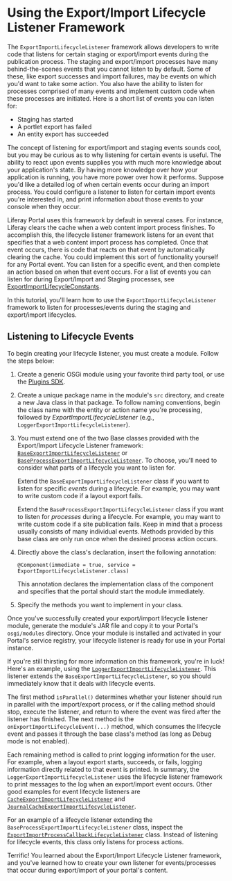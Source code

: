 # Using the Export/Import Lifecycle Listener Framework

The `ExportImportLifecycleListener` framework allows developers to write code
that listens for certain staging or export/import events during the publication
process. The staging and export/import processes have many behind-the-scenes
events that you cannot listen to by default. Some of these, like export
successes and import failures, may be events on which you'd want to take some
action. You also have the ability to listen for processes comprised of many
events and implement custom code when these processes are initiated. Here is a
short list of events you can listen for: 

- Staging has started
- A portlet export has failed
- An entity export has succeeded

The concept of listening for export/import and staging events sounds cool, but
you may be curious as to why listening for certain events is useful. The ability
to react upon events supplies you with much more knowledge about your
application's state. By having more knowledge over how your application is
running, you have more power over how it performs. Suppose you'd like a detailed
log of when certain events occur during an import process. You could configure a
listener to listen for certain import events you're interested in, and print
information about those events to your console when they occur.

Liferay Portal uses this framework by default in several cases. For instance,
Liferay clears the cache when a web content import process finishes. To
accomplish this, the lifecycle listener framework listens for an event that
specifies that a web content import process has completed. Once that event
occurs, there is code that reacts on that event by automatically clearing the
cache. You could implement this sort of functionality yourself for any Portal
event. You can listen for a specific event, and then complete an action based on
when that event occurs. For a list of events you can listen for during
Export/Import and Staging processes, see
[ExportImportLifecycleConstants](https://docs.liferay.com/portal/7.0-a1/javadocs/com/liferay/portlet/exportimport/lifecycle/ExportImportLifecycleConstants.html).

In this tutorial, you'll learn how to use the `ExportImportLifecycleListener`
framework to listen for processes/events during the staging and export/import
lifecycles.

## Listening to Lifecycle Events

To begin creating your lifecycle listener, you must create a module.
Follow the steps below:

1.  Create a generic OSGi module using your favorite third party tool, or use the
[Plugins SDK](/develop/tutorials/-/knowledge_base/7-0/creating-a-simple-bundle).

2.  Create a unique package name in the module's `src` directory, and create a
    new Java class in that package. To follow naming conventions, begin the class
    name with the entity or action name you're processing, followed by
    *ExportImportLifecycleListener* (e.g., `LoggerExportImportLifecycleListener`).

3.  You must extend one of the two Base classes provided with the
    Export/Import Lifecycle Listener framework:
    [`BaseExportImportLifecycleListener`](https://github.com/liferay/liferay-portal/blob/master/portal-service/src/com/liferay/portlet/exportimport/lifecycle/BaseExportImportLifecycleListener.java)
    or
    [`BaseProcessExportImportLifecycleListener`](https://github.com/liferay/liferay-portal/blob/master/portal-service/src/com/liferay/portlet/exportimport/lifecycle/BaseProcessExportImportLifecycleListener.java).
    To choose, you'll need to consider what parts of a lifecycle you want to
    listen for.

    Extend the `BaseExportImportLifecycleListener` class if you want to listen
    for specific *events* during a lifecycle. For example, you may want to write
    custom code if a layout export fails.

    Extend the `BaseProcessExportImportLifecycleListener` class if you want to
    listen for *processes* during a lifecycle. For example, you may want to write
    custom code if a site publication fails. Keep in mind that a process
    usually consists of many individual events. Methods provided by this base
    class are only run once when the desired process action occurs.

4.  Directly above the class's declaration, insert the following annotation:

        @Component(immediate = true, service = ExportImportLifecycleListener.class)

    This annotation declares the implementation class of the component and
    specifies that the portal should start the module immediately. 

5.  Specify the methods you want to implement in your class.

Once you've successfully created your export/import lifecycle listener module,
generate the module's JAR file and copy it to your Portal's `osgi/modules`
directory. Once your module is installed and activated in your Portal's service
registry, your lifecycle listener is ready for use in your Portal instance.

If you're still thirsting for more information on this framework, you're in
luck! Here's an example, using the
[`LoggerExportImportLifecycleListener`](https://github.com/liferay/liferay-portal/blob/master/modules/apps/export-import/export-import-service/src/com/liferay/exportimport/lifecycle/LoggerExportImportLifecycleListener.java).
This listener extends the `BaseExportImportLifecycleListener`, so you should
immediately know that it deals with lifecycle events.

The first method `isParallel()` determines whether your listener should run in 
parallel with the import/export process, or if the calling method should stop,
execute the listener, and return to where the event was fired after the listener
has finished. The next method is the `onExportImportLifecycleEvent(...)` method,
which consumes the lifecycle event and passes it through the base class's method
(as long as Debug mode is not enabled).

Each remaining method is called to print logging information for the user. For
example, when a layout export starts, succeeds, or fails, logging information
directly related to that event is printed. In summary, the
`LoggerExportImportLifecycleListener` uses the lifecycle listener framework to
print messages to the log when an export/import event occurs. Other good
examples for event lifecycle listeners are
[`CacheExportImportLifecycleListener`](https://github.com/liferay/liferay-portal/blob/master/modules/apps/export-import/export-import-service/src/com/liferay/exportimport/lifecycle/CacheExportImportLifecycleListener.java)
and [`JournalCacheExportImportLifecycleListener`](https://github.com/liferay/liferay-portal/blob/master/modules/apps/journal/journal-web/src/com/liferay/journal/web/lar/lifecycle/JournalCacheExportImportLifecycleListener.java).

For an example of a lifecycle listener extending the
`BaseProcessExportImportLifecycleListener` class, inspect the
[`ExportImportProcessCallbackLifecycleListener`](https://github.com/liferay/liferay-portal/blob/master/modules/apps/export-import/export-import-service/src/com/liferay/exportimport/lifecycle/ExportImportProcessCallbackLifecycleListener.java)
class. Instead of listening for lifecycle events, this class only listens for
process actions.

Terrific! You learned about the Export/Import Lifecycle Listener framework, and
you've learned how to create your own listener for events/processes that occur
during export/import of your portal's content.
